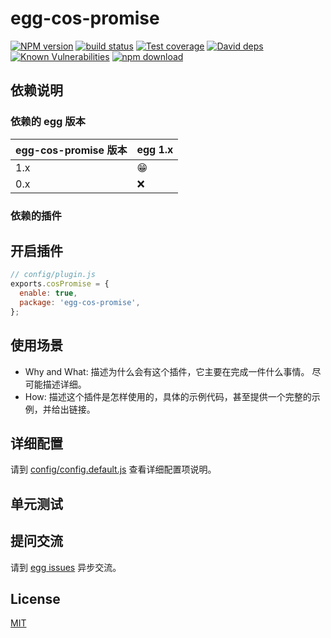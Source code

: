 # egg-cos-promise

[![NPM version][npm-image]][npm-url]
[![build status][travis-image]][travis-url]
[![Test coverage][codecov-image]][codecov-url]
[![David deps][david-image]][david-url]
[![Known Vulnerabilities][snyk-image]][snyk-url]
[![npm download][download-image]][download-url]

[npm-image]: https://img.shields.io/npm/v/egg-cos-promise.svg?style=flat-square
[npm-url]: https://npmjs.org/package/egg-cos-promise
[travis-image]: https://img.shields.io/travis/eggjs/egg-cos-promise.svg?style=flat-square
[travis-url]: https://travis-ci.org/eggjs/egg-cos-promise
[codecov-image]: https://img.shields.io/codecov/c/github/eggjs/egg-cos-promise.svg?style=flat-square
[codecov-url]: https://codecov.io/github/eggjs/egg-cos-promise?branch=master
[david-image]: https://img.shields.io/david/eggjs/egg-cos-promise.svg?style=flat-square
[david-url]: https://david-dm.org/eggjs/egg-cos-promise
[snyk-image]: https://snyk.io/test/npm/egg-cos-promise/badge.svg?style=flat-square
[snyk-url]: https://snyk.io/test/npm/egg-cos-promise
[download-image]: https://img.shields.io/npm/dm/egg-cos-promise.svg?style=flat-square
[download-url]: https://npmjs.org/package/egg-cos-promise

<!--
Description here.
-->

## 依赖说明

### 依赖的 egg 版本

egg-cos-promise 版本 | egg 1.x
--- | ---
1.x | 😁
0.x | ❌

### 依赖的插件
<!--

如果有依赖其它插件，请在这里特别说明。如

- security
- multipart

-->

## 开启插件

```js
// config/plugin.js
exports.cosPromise = {
  enable: true,
  package: 'egg-cos-promise',
};
```

## 使用场景

- Why and What: 描述为什么会有这个插件，它主要在完成一件什么事情。
尽可能描述详细。
- How: 描述这个插件是怎样使用的，具体的示例代码，甚至提供一个完整的示例，并给出链接。

## 详细配置

请到 [config/config.default.js](config/config.default.js) 查看详细配置项说明。

## 单元测试

<!-- 描述如何在单元测试中使用此插件，例如 schedule 如何触发。无则省略。-->

## 提问交流

请到 [egg issues](https://github.com/eggjs/egg/issues) 异步交流。

## License

[MIT](LICENSE)

